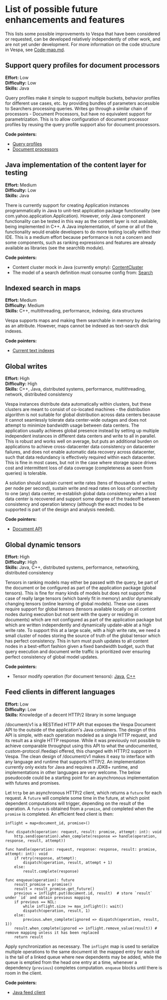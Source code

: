 <!-- Copyright Vespa.ai. Licensed under the terms of the Apache 2.0 license. See LICENSE in the project root. -->

# List of possible future enhancements and features

This lists some possible improvements to Vespa that have been considered or requested, can be developed relatively
independently of other work, and are not yet under development. For more information on the code structure in Vespa, see
[Code-map.md](Code-map.md).

## Support query profiles for document processors

**Effort:** Low<br/>
**Difficulty:** Low<br/>
**Skills:** Java

Query profiles make it simple to support multiple buckets, behavior profiles for different use cases, etc. by providing
bundles of parameters accessible to Searchers processing queries. Writes go through a similar chain of processors -
Document Processors, but have no equivalent support for parametrization. This is to allow configuration of document
processor profiles by reusing the query profile support also for document processors.

**Code pointers:**

- [Query profiles](https://github.com/vespa-engine/vespa/blob/master/container-search/src/main/java/com/yahoo/search/query/profile/QueryProfile.java)
- [Document processors](https://github.com/vespa-engine/vespa/blob/master/docproc/src/main/java/com/yahoo/docproc/DocumentProcessor.java)

## Java implementation of the content layer for testing

**Effort:** Medium<br/>
**Difficulty:** Low<br/>
**Skills:** Java

There is currently support for creating Application instances programmatically in Java to unit-test application package
functionality (see com.yahoo.application.Application). However, only Java component functionality can be tested in this
way as the content layer is not available, being implemented in C++. A Java implementation, of some or all of the
functionality would enable developers to do more testing locally within their IDE. This is a medium effort because
performance is not a concern and some components, such as ranking expressions and features are already available as
libraries (see the searchlib module).

**Code pointers:**

- Content cluster mock in Java (currently empty): [ContentCluster](https://github.com/vespa-engine/vespa/blob/master/application/src/main/java/com/yahoo/application/content/ContentCluster.java)
- The model of a search definition must consume config from: [Search](https://github.com/vespa-engine/vespa/blob/master/config-model/src/main/java/com/yahoo/schema/Schema.java)

## Indexed search in maps

**Effort:** Medium<br/>
**Difficulty:** Medium<br/>
**Skills:** C++, multithreading, performance, indexing, data structures

Vespa supports maps and making them searchable in memory by declaring as an attribute.
However, maps cannot be indexed as text-search disk indexes.

**Code pointers:**

- [Current text indexes](https://github.com/vespa-engine/vespa/tree/master/searchlib/src/vespa/searchlib/index)

## Global writes

**Effort:** High<br/>
**Difficulty:** High<br/>
**Skills:** C++, Java, distributed systems, performance, multithreading, network, distributed consistency

Vespa instances distribute data automatically within clusters, but these clusters are meant to consist of co-located
machines - the distribution algorithm is not suitable for global distribution across data centers because it cannot
seamlessly tolerate data center-wide outages and does not attempt to minimize bandwidth usage between data centers.
The application usually achieves global presence instead by setting up multiple independent instances in different
data centers and write to all in parallel. This is robust and works well on average, but puts an additional burden on
applications to achieve cross-datacenter data consistency on datacenter failures, and does not enable automatic
data recovery across datacenter, such that data redundancy is effectively required within each datacenter.
This is fine in most cases, but not in the case where storage space drives cost and intermittent loss of data coverage
(completeness as seen from queries) is tolerable.

A solution should sustain current write rates (tens of thousands of writes per node per second), sustain write and read
rates on loss of connectivity to one (any) data center, re-establish global data consistency when a lost data center is
recovered and support some degree of the tradeoff between consistency and operation latency (although the exact modes to be
supported is part of the design and analysis needed).

**Code pointers:**

- [Document API](https://github.com/vespa-engine/vespa/tree/master/documentapi/src/main/java/com/yahoo/documentapi)

## Global dynamic tensors

**Effort:** High<br/>
**Difficulty:** High<br/>
**Skills:** Java, C++, distributed systems, performance, networking, distributed consistency

Tensors in ranking models may either be passed with the query, be part of the document or be configured as part of the
application package (global tensors). This is fine for many kinds of models but does not support the case of really
large tensors (which barely fit in memory) and/or dynamically changing tensors (online learning of global models).
These use cases require support for global tensors (tensors available locally on all content nodes during execution
but not sent with the query or residing in documents) which are not configured as part of the application package but
which are written independently and dynamically update-able at a high write rate. To support this at a large scale, with a
high write rate, we need a small cluster of nodes storing the source of truth of the global tensor which has
perfect consistency. This in turn must push updates to all content nodes in a best-effort fashion given a fixed bandwidth
budget, such that query execution and document write traffic is prioritized over ensuring perfect consistency of global
model updates.

**Code pointers:**

- Tensor modify operation (for document tensors): [Java](https://github.com/vespa-engine/vespa/blob/master/document/src/main/java/com/yahoo/document/update/TensorModifyUpdate.java), [C++](https://github.com/vespa-engine/vespa/blob/master/document/src/vespa/document/update/tensor_modify_update.h)

## Feed clients in different languages

**Effort:** Low<br/>
**Difficulty:** Low<br/>
**Skills:** Knowledge of a decent HTTP/2 library in some language

/document/v1 is a RESTified HTTP API that exposes the Vespa Document API to the
outside of the application's Java containers. The design of this API is simple,
with each operation modeled as a single HTTP request, and its result as
a single HTTP response. While it was previously not possible to achieve comparable
throughput using this API to what the undocumented, custom-protocol /feedapi offered,
this changed with HTTP/2 support in Vespa. The clean design of /document/v1 makes it
easy to interface with any language and runtime that supports HTTP/2.
An implementation currently only exists for Java and requires a JDK8+ runtime,
and implementations in other languages are very welcome. The below pseudocode could
be a starting point for an asynchronous implementation with futures and promises.

Let `http` be an asynchronous HTTP/2 client, which returns a `future` for each request.
A `future` will complete some time in the future, at which point dependent computations
will trigger, depending on the result of the operation. A `future` is obtained from a
`promise`, and completed when the `promise` is completed. An efficient feed client is then:

```
inflight = map<document_id, promise>()

func dispatch(operation: request, result: promise, attempt: int): void
    http.send(operation).when_complete(response => handle(operation, response, result, attempt))

func handle(operation: request, response: response, result: promise, attempt: int): void
    if retry(response, attempt):
        dispatch(operation, result, attempt + 1)
    else:
        result.complete(response)

func enqueue(operation): future
    result_promise = promise()
    result = result_promise.get_future()
    previous = inflight.put(document.id, result)  # store `result` under `id` and obtain previous mapping
    if previous == NIL:
        while inflight.size >= max_inflight(): wait()
        dispatch(operation, result, 1)
    else:
        previous.when_complete(ignored => dispatch(operation, result, 1))
    result.when_complete(ignored => inflight.remove_value(result)) # remove mapping unless it has been replaced
    return result
```

Apply synchronization as necessary. The `inflight` map is used to serialize multiple operations
to the same document id: the mapped entry for each id is the tail of a linked queue where new
dependents may be added, while the queue is emptied from the head one entry at a time, whenever
a dependency (`previous`) completes computation. `enqueue` blocks until there is room in the client.

**Code pointers:**

- [Java feed client](https://github.com/vespa-engine/vespa/blob/master/vespa-feed-client-api/src/main/java/ai/vespa/feed/client/FeedClient.java)
